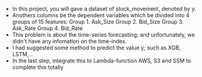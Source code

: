 ######
- In this project, you will gave a dataset of stock_movement, denoted by y.
- Anothers columns be the dependent variables which be divided into 4 groups of 15 features:
        Group 1. Ask_Size
        Group 2. Bid_Size
        Group 3. Ask_Rate
        Group 4. Bid_Rate
- This problem is about the time-series forecasting; and unfortunately, we didn't have any infomation on the time-index.
- I had suggested some method to predict the value y; such as XGB, LSTM,...
- In the last step, integrate this to Lambda-function AWS, S3 and SSM to complete this totally